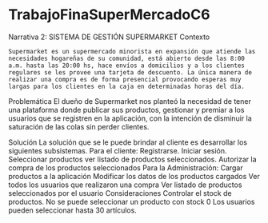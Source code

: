 # TrabajoFinaSuperMercadoC6
Narrativa 2: SISTEMA DE GESTIÓN SUPERMARKET
Contexto

	Supermarket es un supermercado minorista en expansión que atiende las necesidades hogareñas de su comunidad, está abierto desde las 8:00 a.m. hasta las 20:00 hs, hace envíos a domicilios y a los clientes regulares se les provee una tarjeta de descuento. La única manera de realizar una compra es de forma presencial provocando esperas muy largas para los clientes en la caja en determinadas horas del día. 

Problemática
	El dueño de Supermarket nos planteó la necesidad de tener una plataforma donde publicar sus productos, gestionar y premiar a los usuarios que se registren en la aplicación, con la intención de disminuir la saturación de las colas sin perder clientes. 

 
Solución
	La solución que se le puede brindar al cliente es desarrollar los siguientes subsistemas.
Para el cliente: 
Registrarse.
Iniciar sesión.
Seleccionar productos
ver  listado de productos seleccionados.
Autorizar la compra de los productos seleccionados
Para la Administración:
Cargar productos a la aplicación
Modificar los datos de los productos cargados
Ver todos los usuarios que realizaron una compra
Ver listado de productos seleccionados por el usuario
Consideraciones
Controlar el stock de productos.
No se puede seleccionar un producto con stock 0
Los usuarios pueden seleccionar hasta 30 artículos.



